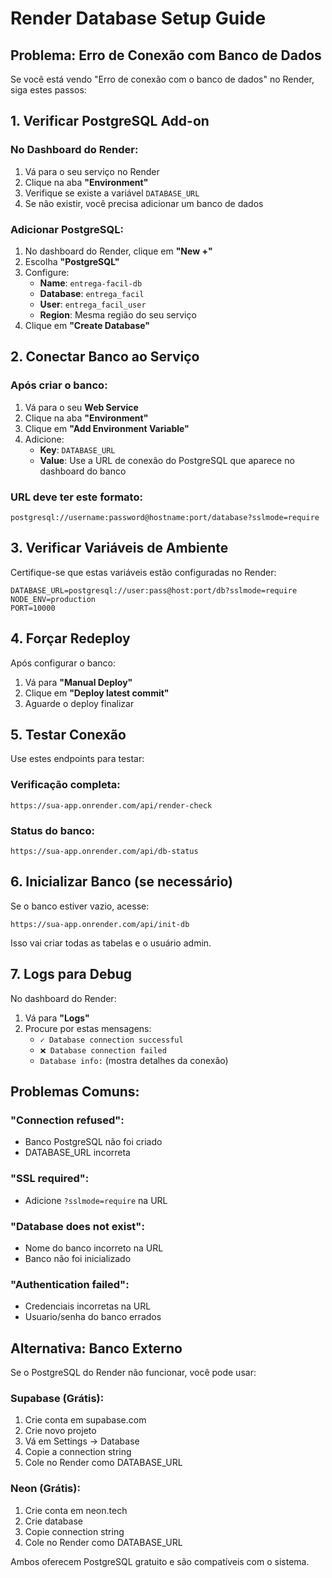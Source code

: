 # Render Database Setup Guide

## Problema: Erro de Conexão com Banco de Dados

Se você está vendo "Erro de conexão com o banco de dados" no Render, siga estes passos:

## 1. Verificar PostgreSQL Add-on

### No Dashboard do Render:
1. Vá para o seu serviço no Render
2. Clique na aba **"Environment"**
3. Verifique se existe a variável `DATABASE_URL`
4. Se não existir, você precisa adicionar um banco de dados

### Adicionar PostgreSQL:
1. No dashboard do Render, clique em **"New +"**
2. Escolha **"PostgreSQL"**
3. Configure:
   - **Name**: `entrega-facil-db`
   - **Database**: `entrega_facil`
   - **User**: `entrega_facil_user`
   - **Region**: Mesma região do seu serviço
4. Clique em **"Create Database"**

## 2. Conectar Banco ao Serviço

### Após criar o banco:
1. Vá para o seu **Web Service**
2. Clique na aba **"Environment"**
3. Clique em **"Add Environment Variable"**
4. Adicione:
   - **Key**: `DATABASE_URL`
   - **Value**: Use a URL de conexão do PostgreSQL que aparece no dashboard do banco

### URL deve ter este formato:
```
postgresql://username:password@hostname:port/database?sslmode=require
```

## 3. Verificar Variáveis de Ambiente

Certifique-se que estas variáveis estão configuradas no Render:

```
DATABASE_URL=postgresql://user:pass@host:port/db?sslmode=require
NODE_ENV=production
PORT=10000
```

## 4. Forçar Redeploy

Após configurar o banco:
1. Vá para **"Manual Deploy"**
2. Clique em **"Deploy latest commit"**
3. Aguarde o deploy finalizar

## 5. Testar Conexão

Use estes endpoints para testar:

### Verificação completa:
```
https://sua-app.onrender.com/api/render-check
```

### Status do banco:
```
https://sua-app.onrender.com/api/db-status
```

## 6. Inicializar Banco (se necessário)

Se o banco estiver vazio, acesse:
```
https://sua-app.onrender.com/api/init-db
```

Isso vai criar todas as tabelas e o usuário admin.

## 7. Logs para Debug

No dashboard do Render:
1. Vá para **"Logs"**
2. Procure por estas mensagens:
   - `✓ Database connection successful`
   - `❌ Database connection failed`
   - `Database info:` (mostra detalhes da conexão)

## Problemas Comuns:

### "Connection refused":
- Banco PostgreSQL não foi criado
- DATABASE_URL incorreta

### "SSL required":
- Adicione `?sslmode=require` na URL

### "Database does not exist":
- Nome do banco incorreto na URL
- Banco não foi inicializado

### "Authentication failed":
- Credenciais incorretas na URL
- Usuario/senha do banco errados

## Alternativa: Banco Externo

Se o PostgreSQL do Render não funcionar, você pode usar:

### Supabase (Grátis):
1. Crie conta em supabase.com
2. Crie novo projeto
3. Vá em Settings → Database
4. Copie a connection string
5. Cole no Render como DATABASE_URL

### Neon (Grátis):
1. Crie conta em neon.tech
2. Crie database
3. Copie connection string
4. Cole no Render como DATABASE_URL

Ambos oferecem PostgreSQL gratuito e são compatíveis com o sistema.